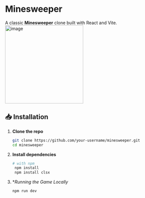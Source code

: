 # Minesweeper

A classic **Minesweeper** clone built with React and Vite.
<img width="254" alt="image" src="https://github.com/user-attachments/assets/258d6f4d-5318-441f-a5d9-1c7de1d16edd" />


## 📥 Installation

1. **Clone the repo**  
   ```bash
   git clone https://github.com/your-username/minesweeper.git
   cd minesweeper

2. **Install dependencies**  
   ```bash
   # with npm
    npm install
    npm install clsx

3. **Running the Game Locally*  
   ```bash
   npm run dev 
